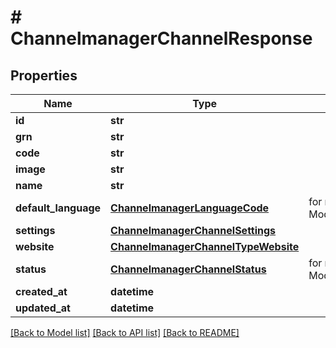 # # ChannelmanagerChannelResponse


## Properties 


Name | Type | Description | Notes
------------ | ------------- | ------------- | -------------
**id**| **str** |   | [optional]
**grn**| **str** |   | [optional]
**code**| **str** |   | [optional]
**image**| **str** |   | [optional]
**name**| **str** |   | [optional]
**default_language**| [**ChannelmanagerLanguageCode**](ChannelmanagerLanguageCode.md) |  for more information please, see Model/ChannelmanagerLanguageCode.php  | [optional]
**settings**| [**ChannelmanagerChannelSettings**](ChannelmanagerChannelSettings.md) |   | [optional]
**website**| [**ChannelmanagerChannelTypeWebsite**](ChannelmanagerChannelTypeWebsite.md) |   | [optional]
**status**| [**ChannelmanagerChannelStatus**](ChannelmanagerChannelStatus.md) |  for more information please, see Model/ChannelmanagerChannelStatus.php  | [optional]
**created_at**| **datetime** |   | [optional]
**updated_at**| **datetime** |   | [optional]


[[Back to Model list]](../../README.md#models) [[Back to API list]](../../README.md#endpoints) [[Back to README]](../../README.md)

